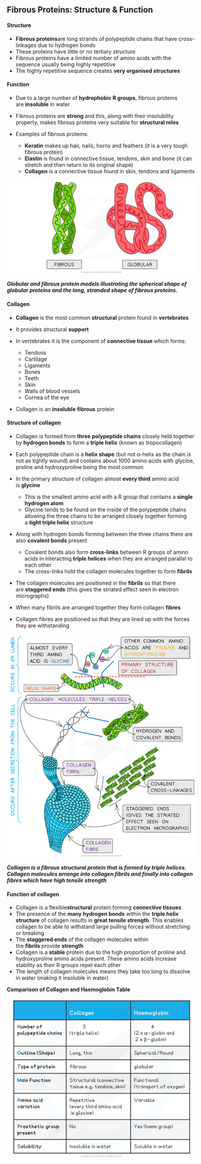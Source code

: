 ## Fibrous Proteins: Structure & Function

#### Structure

* **Fibrous proteins**are long strands of polypeptide chains that have cross-linkages due to hydrogen bonds
* These proteins have little or no tertiary structure
* Fibrous proteins have a limited number of amino acids with the sequence usually being highly repetitive
* The highly repetitive sequence creates **very organised structures**

#### Function

* Due to a large number of **hydrophobic R groups**, fibrous proteins are **insoluble** in water
* Fibrous proteins are **strong** and this, along with their insolubility property, makes fibrous proteins very suitable for **structural roles**
* Examples of fibrous proteins:

  + **Keratin** makes up hair, nails, horns and feathers (it is a very tough fibrous protein)
  + **Elastin** is found in connective tissue, tendons, skin and bone (it can stretch and then return to its original shape)
  + **Collagen** is a connective tissue found in skin, tendons and ligaments

![Globular and Fibrous](Globular-and-Fibrous.png)

***Globular and fibrous protein models illustrating the spherical shape of globular proteins and the long, stranded shape of fibrous proteins.***

#### Collagen

* **Collagen** is the most common **structural** protein found in **vertebrates**
* It provides structural **support**
* In vertebrates it is the component of **connective tissue** which forms:

  + Tendons
  + Cartilage
  + Ligaments
  + Bones
  + Teeth
  + Skin
  + Walls of blood vessels
  + Cornea of the eye
* Collagen is an **insoluble** **fibrous** protein

#### Structure of collagen

* Collagen is formed from **three polypeptide chains** closely held together by **hydrogen bonds** to form a **triple helix** (known as tropocollagen)
* Each polypeptide chain is a **helix shape** (but not α-helix as the chain is not as tightly wound) and contains about 1000 amino acids with glycine, proline and hydroxyproline being the most common
* In the primary structure of collagen almost **every third** amino acid is **glycine**

  + This is the smallest amino acid with a R group that contains a **single hydrogen atom**
  + Glycine tends to be found on the inside of the polypeptide chains allowing the three chains to be arranged closely together forming a **tight triple helix** structure
* Along with hydrogen bonds forming between the three chains there are also **covalent bonds** present

  + Covalent bonds also form **cross-links** between R groups of amino acids in interacting **triple helices** when they are arranged parallel to each other
  + The cross-links hold the collagen molecules together to form **fibrils**
* The collagen molecules are positioned in the **fibrils** so that there are **staggered ends** (this gives the striated effect seen in electron micrographs)
* When many fibrils are arranged together they form collagen **fibres**
* Collagen fibres are positioned so that they are lined up with the forces they are withstanding

![Molecular Structure of Collagen](Molecular-Structure-of-Collagen.png)

***Collagen is a fibrous structural protein that is formed by triple helices. Collagen molecules arrange into collagen fibrils and finally into collagen fibres which have high tensile strength***

#### Function of collagen

* Collagen is a flexible**structural** protein forming **connective tissues**
* The presence of the **many hydrogen bonds** within the **triple helix structure** of collagen results in **great tensile strength**. This enables collagen to be able to withstand large pulling forces without stretching or breaking
* The **staggered ends** of the collagen molecules within the **fibrils** provide **strength**
* Collagen is a **stable** protein due to the high proportion of proline and hydroxyproline amino acids present. These amino acids increase stability as their R groups repel each other
* The length of collagen molecules means they take too long to dissolve in water (making it insoluble in water)

**Comparison of Collagen and Haemoglobin Table**

![Comparison between collagen & haemoglobin table](Comparison-between-collagen-haemoglobin-table.png)